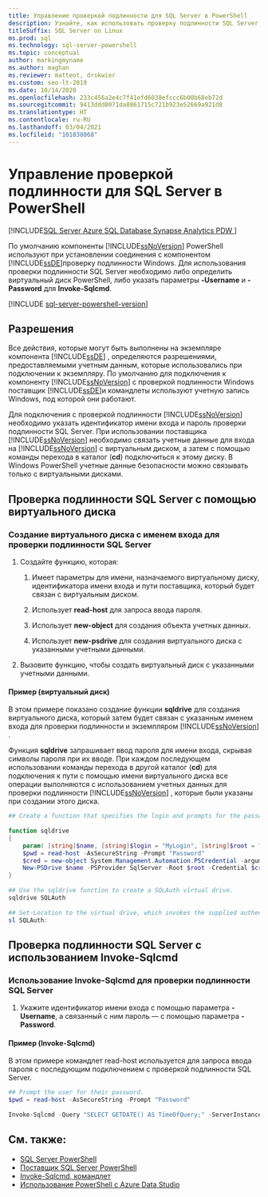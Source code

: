 ```yaml
---
title: Управление проверкой подлинности для SQL Server в PowerShell
description: Узнайте, как использовать проверку подлинности SQL Server, а не проверку подлинности Windows (по умолчанию) при подключении к экземпляру ядра СУБД.
titleSuffix: SQL Server on Linux
ms.prod: sql
ms.technology: sql-server-powershell
ms.topic: conceptual
author: markingmyname
ms.author: maghan
ms.reviewer: matteot, drskwier
ms.custom: seo-lt-2019
ms.date: 10/14/2020
ms.openlocfilehash: 233c456a2e4c7f41efd6038efccc6b00b68eb72d
ms.sourcegitcommit: 9413ddd8071da8861715c721b923e52669a921d8
ms.translationtype: HT
ms.contentlocale: ru-RU
ms.lasthandoff: 03/04/2021
ms.locfileid: "101838068"
---
```

# <a name="manage-authentication-to-sql-server-in-powershell"></a>Управление проверкой подлинности для SQL Server в PowerShell

[!INCLUDE[SQL Server Azure SQL Database Synapse Analytics PDW ](../includes/applies-to-version/sql-asdb-asdbmi-asa-pdw.md)]

По умолчанию компоненты [!INCLUDE[ssNoVersion](../includes/ssnoversion-md.md)] PowerShell используют при установлении соединения с компонентом [!INCLUDE[ssDE](../includes/ssde-md.md)]проверку подлинности Windows. Для использования проверки подлинности SQL Server необходимо либо определить виртуальный диск PowerShell, либо указать параметры **-Username** и **-Password** для **Invoke-Sqlcmd**.

[!INCLUDE [sql-server-powershell-version](../includes/sql-server-powershell-version.md)]

## <a name="permissions"></a>Разрешения

Все действия, которые могут быть выполнены на экземпляре компонента [!INCLUDE[ssDE](../includes/ssde-md.md)] , определяются разрешениями, предоставляемыми учетным данным, которые использовались при подключении к экземпляру. По умолчанию для подключения к компоненту [!INCLUDE[ssNoVersion](../includes/ssnoversion-md.md)] с проверкой подлинности Windows поставщик [!INCLUDE[ssDE](../includes/ssde-md.md)]и командлеты используют учетную запись Windows, под которой они работают.  

Для подключения с проверкой подлинности [!INCLUDE[ssNoVersion](../includes/ssnoversion-md.md)] необходимо указать идентификатор имени входа и пароль проверки подлинности SQL Server. При использовании поставщика [!INCLUDE[ssNoVersion](../includes/ssnoversion-md.md)] необходимо связать учетные данные для входа на [!INCLUDE[ssNoVersion](../includes/ssnoversion-md.md)] с виртуальным диском, а затем с помощью команды перехода в каталог (**cd**) подключиться к этому диску. В Windows PowerShell учетные данные безопасности можно связывать только с виртуальными дисками.  

## <a name="sql-server-authentication-using-a-virtual-drive"></a>Проверка подлинности SQL Server с помощью виртуального диска

### <a name="to-create-a-virtual-drive-associated-with-a-sql-server-authentication-login"></a>Создание виртуального диска с именем входа для проверки подлинности SQL Server

1. Создайте функцию, которая:

    1. Имеет параметры для имени, назначаемого виртуальному диску, идентификатора имени входа и пути поставщика, который будет связан с виртуальным диском.

    2. Использует **read-host** для запроса ввода пароля.  

    3. Использует **new-object** для создания объекта учетных данных.  

    4. Использует **new-psdrive** для создания виртуального диска с указанными учетными данными.  

2. Вызовите функцию, чтобы создать виртуальный диск с указанными учетными данными.  

#### <a name="example-virtual-drive"></a>Пример (виртуальный диск)

В этом примере показано создание функции **sqldrive** для создания виртуального диска, который затем будет связан с указанным именем входа для проверки подлинности и экземпляром [!INCLUDE[ssNoVersion](../includes/ssnoversion-md.md)] .  
  
 Функция **sqldrive** запрашивает ввод пароля для имени входа, скрывая символы пароля при их вводе. При каждом последующем использовании команды перехода в другой каталог (**cd**) для подключения к пути с помощью имени виртуального диска все операции выполняются с использованием учетных данных для проверки подлинности [!INCLUDE[ssNoVersion](../includes/ssnoversion-md.md)] , которые были указаны при создании этого диска.  
  
```powershell
## Create a function that specifies the login and prompts for the password.  
  
function sqldrive  
{  
    param( [string]$name, [string]$login = "MyLogin", [string]$root = "SQLSERVER:\SQL\MyComputer\MyInstance" )  
    $pwd = read-host -AsSecureString -Prompt "Password"  
    $cred = new-object System.Management.Automation.PSCredential -argumentlist $login,$pwd  
    New-PSDrive $name -PSProvider SqlServer -Root $root -Credential $cred -Scope 1  
}  
  
## Use the sqldrive function to create a SQLAuth virtual drive.  
sqldrive SQLAuth
  
## Set-Location to the virtual drive, which invokes the supplied authentication credentials.  
sl SQLAuth:
```

## <a name="sql-server-authentication-using-invoke-sqlcmd"></a>Проверка подлинности SQL Server с использованием Invoke-Sqlcmd

### <a name="to-use-invoke-sqlcmd-with-sql-server-authentication"></a>Использование Invoke-Sqlcmd для проверки подлинности SQL Server

1. Укажите идентификатор имени входа с помощью параметра **-Username**, а связанный с ним пароль — с помощью параметра **-Password**.  

#### <a name="example-invoke-sqlcmd"></a>Пример (Invoke-Sqlcmd)

В этом примере командлет read-host используется для запроса ввода пароля с последующим подключением с проверкой подлинности SQL Server.  

```powershell
## Prompt the user for their password.  
$pwd = read-host -AsSecureString -Prompt "Password"  
  
Invoke-Sqlcmd -Query "SELECT GETDATE() AS TimeOfQuery;" -ServerInstance "MyComputer\MyInstance" -Username "MyLogin" -Password $pwd  
```

## <a name="see-also"></a>См. также:

- [SQL Server PowerShell](sql-server-powershell.md)
- [Поставщик SQL Server PowerShell](sql-server-powershell-provider.md)
- [Invoke-Sqlcmd, командлет](/powershell/module/sqlserver/invoke-sqlcmd)
- [Использование PowerShell с Azure Data Studio](../azure-data-studio/extensions/powershell-extension.md)
